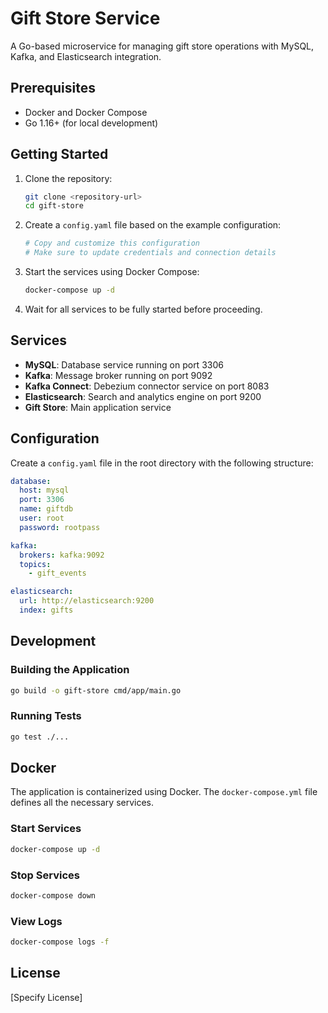 # Gift Store Service

A Go-based microservice for managing gift store operations with MySQL, Kafka, and Elasticsearch integration.

## Prerequisites

- Docker and Docker Compose
- Go 1.16+ (for local development)

## Getting Started

1. Clone the repository:
   ```bash
   git clone <repository-url>
   cd gift-store
   ```

2. Create a `config.yaml` file based on the example configuration:
   ```yaml
   # Copy and customize this configuration
   # Make sure to update credentials and connection details
   ```

3. Start the services using Docker Compose:
   ```bash
   docker-compose up -d
   ```

4. Wait for all services to be fully started before proceeding.

## Services

- **MySQL**: Database service running on port 3306
- **Kafka**: Message broker running on port 9092
- **Kafka Connect**: Debezium connector service on port 8083
- **Elasticsearch**: Search and analytics engine on port 9200
- **Gift Store**: Main application service

## Configuration

Create a `config.yaml` file in the root directory with the following structure:

```yaml
database:
  host: mysql
  port: 3306
  name: giftdb
  user: root
  password: rootpass

kafka:
  brokers: kafka:9092
  topics:
    - gift_events

elasticsearch:
  url: http://elasticsearch:9200
  index: gifts
```

## Development

### Building the Application

```bash
go build -o gift-store cmd/app/main.go
```

### Running Tests

```bash
go test ./...
```

## Docker

The application is containerized using Docker. The `docker-compose.yml` file defines all the necessary services.

### Start Services

```bash
docker-compose up -d
```

### Stop Services

```bash
docker-compose down
```

### View Logs

```bash
docker-compose logs -f
```

## License

[Specify License]
